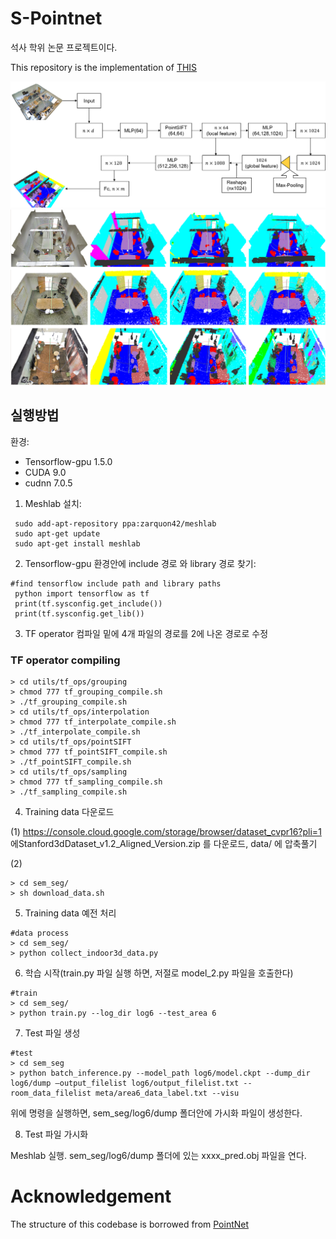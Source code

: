 # S-Pointnet

석사 학위 논문 프로젝트이다.

This repository is the implementation of [THIS](http://www.riss.kr/link?id=T15511783) 

![architecture](pic/architecture.png)
![result](pic/result.png)

## 실행방법 
환경:

- Tensorflow-gpu 1.5.0  
- CUDA 9.0  
- cudnn 7.0.5


1.	Meshlab 설치: 
```
 sudo add-apt-repository ppa:zarquon42/meshlab
 sudo apt-get update
 sudo apt-get install meshlab
```
2.	Tensorflow-gpu 환경안에 include 경로 와 library 경로 찾기:
```
#find tensorflow include path and library paths
 python import tensorflow as tf
 print(tf.sysconfig.get_include())
 print(tf.sysconfig.get_lib())
```
3.	TF operator 컴파일
밑에 4개 파일의 경로를 2에 나온 경로로 수정

### TF operator compiling
```
> cd utils/tf_ops/grouping
> chmod 777 tf_grouping_compile.sh
> ./tf_grouping_compile.sh
> cd utils/tf_ops/interpolation 
> chmod 777 tf_interpolate_compile.sh 
> ./tf_interpolate_compile.sh 
> cd utils/tf_ops/pointSIFT 
> chmod 777 tf_pointSIFT_compile.sh 
> ./tf_pointSIFT_compile.sh 
> cd utils/tf_ops/sampling 
> chmod 777 tf_sampling_compile.sh 
> ./tf_sampling_compile.sh
```
4.	Training data 다운로드

(1)	https://console.cloud.google.com/storage/browser/dataset_cvpr16?pli=1 에Stanford3dDataset_v1.2_Aligned_Version.zip 를 다운로드, data/ 에 압축풀기

(2)	
```
> cd sem_seg/
> sh download_data.sh
```
5.	Training data 예전 처리
```
#data process
> cd sem_seg/
> python collect_indoor3d_data.py
```
6.	학습 시작(train.py 파일 실행 하면, 저절로 model_2.py 파일을 호출한다)
```
#train
> cd sem_seg/ 
> python train.py --log_dir log6 --test_area 6
```
7.	Test 파일 생성
```
#test
> cd sem_seg
> python batch_inference.py --model_path log6/model.ckpt --dump_dir log6/dump –output_filelist log6/output_filelist.txt --room_data_filelist meta/area6_data_label.txt --visu
``` 
위에 명령을 실행하면, sem_seg/log6/dump 폴더안에 가시화 파일이 생성한다.

8.	Test 파일 가시화

Meshlab 실행.
sem_seg/log6/dump 폴더에 있는 xxxx_pred.obj 파일을 연다.

# Acknowledgement
The structure of this codebase is borrowed from [PointNet](https://github.com/charlesq34/pointnet)

